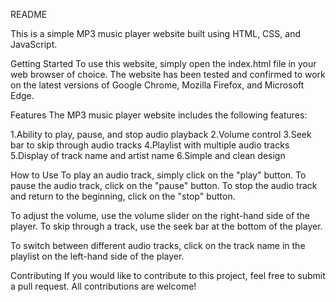 README

This is a simple MP3 music player website built using HTML, CSS, and JavaScript.

Getting Started
To use this website, simply open the index.html file in your web browser of choice. The website has been tested and confirmed to work on the latest versions of Google Chrome, Mozilla Firefox, and Microsoft Edge.

Features
The MP3 music player website includes the following features:

1.Ability to play, pause, and stop audio playback
2.Volume control
3.Seek bar to skip through audio tracks
4.Playlist with multiple audio tracks
5.Display of track name and artist name
6.Simple and clean design

How to Use
To play an audio track, simply click on the "play" button. To pause the audio track, click on the "pause" button. To stop the audio track and return to the beginning, click on the "stop" button.

To adjust the volume, use the volume slider on the right-hand side of the player. To skip through a track, use the seek bar at the bottom of the player.

To switch between different audio tracks, click on the track name in the playlist on the left-hand side of the player.


Contributing
If you would like to contribute to this project, feel free to submit a pull request. All contributions are welcome!
